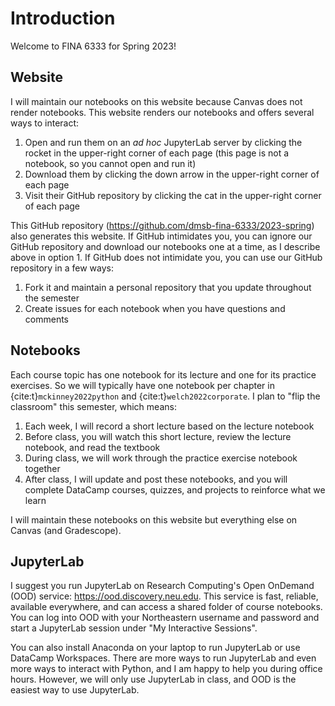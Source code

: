 # Introduction

Welcome to FINA 6333 for Spring 2023!

## Website

I will maintain our notebooks on this website because Canvas does not render notebooks.
This website renders our notebooks and offers several ways to interact:

1. Open and run them on an *ad hoc* JupyterLab server by clicking the rocket in the upper-right corner of each page (this page is not a notebook, so you cannot open and run it)
1. Download them by clicking the down arrow in the upper-right corner of each page
1. Visit their GitHub repository by clicking the cat in the upper-right corner of each page

This GitHub repository (<https://github.com/dmsb-fina-6333/2023-spring>) also generates this website.
If GitHub intimidates you, you can ignore our GitHub repository and download our notebooks one at a time, as I describe above in option 1.
If GitHub does not intimidate you, you can use our GitHub repository in a few ways:

1. Fork it and maintain a personal repository that you update throughout the semester
1. Create issues for each notebook when you have questions and comments

## Notebooks

Each course topic has one notebook for its lecture and one for its practice exercises.
So we will typically have one notebook per chapter in {cite:t}`mckinney2022python` and {cite:t}`welch2022corporate`.
I plan to "flip the classroom" this semester, which means:

1. Each week, I will record a short lecture based on the lecture notebook
1. Before class, you will watch this short lecture, review the lecture notebook, and read the textbook
1. During class, we will work through the practice exercise notebook together
1. After class, I will update and post these notebooks, and you will complete DataCamp courses, quizzes, and projects to reinforce what we learn

I will maintain these notebooks on this website but everything else on Canvas (and Gradescope). 

## JupyterLab

I suggest you run JupyterLab on Research Computing's Open OnDemand (OOD) service: <https://ood.discovery.neu.edu>.
This service is fast, reliable, available everywhere, and can access a shared folder of course notebooks.
You can log into OOD with your Northeastern username and password and start a JupyterLab session under "My Interactive Sessions".

You can also install Anaconda on your laptop to run JupyterLab or use DataCamp Workspaces.
There are more ways to run JupyterLab and even more ways to interact with Python, and I am happy to help you during office hours.
However, we will only use JupyterLab in class, and OOD is the easiest way to use JupyterLab.